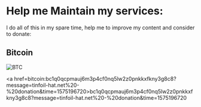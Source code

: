 # Help me Maintain my services:
I do all of this in my spare time, help me to improve my content and consider to donate:

## Bitcoin

![BTC](https://drop.tinfoil-hat.net/file/hdCVsP73tJIQy7zG/5NfLzcy2b6mz2eUr/BTC-qr-code-png)

<a href=bitcoin:bc1q0qcpmauj6m3p4cf0nq5lw2z0pnkkxfkny3g8c8?message=tinfoil-hat.net%20-%20donation&time=1575196720>bc1q0qcpmauj6m3p4cf0nq5lw2z0pnkkxfkny3g8c8?message=tinfoil-hat.net%20-%20donation&time=1575196720</a>

